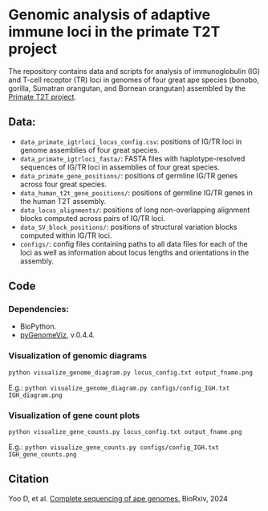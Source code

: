 # Genomic analysis of adaptive immune loci in the primate T2T project

The repository contains data and scripts for analysis of immunoglobulin (IG) and T-cell receptor (TR) loci in genomes of four great ape species (bonobo, gorilla, Sumatran orangutan, and Bornean orangutan) assembled by the [Primate T2T project](https://github.com/marbl/Primates?tab=readme-ov-file#code-availability).

## Data:

- `data_primate_igtrloci_locus_config.csv`: positions of IG/TR loci in genome assemblies of four great species. 
- `data_primate_igtrloci_fasta/`: FASTA files with haplotype-resolved sequences of IG/TR loci in assemblies of four great species.
- `data_primate_gene_positions/`: positions of germline IG/TR genes across four great species.
- `data_human_t2t_gene_positions/`: positions of germline IG/TR genes in the human T2T assembly.
- `data_locus_alignments/`: positions of long non-overlapping alignment blocks computed across pairs of IG/TR loci.  
- `data_SV_block_positions/`: positions of structural variation blocks computed within IG/TR loci.
- `configs/`: config files containing paths to all data files for each of the loci as well as information about locus lengths and orientations in the assembly.

## Code
### Dependencies:
- BioPython.
- [pyGenomeViz](https://github.com/moshi4/pyGenomeViz), v.0.4.4.

### Visualization of genomic diagrams
`python visualize_genome_diagram.py locus_config.txt output_fname.png`

E.g.:
`python visualize_genome_diagram.py configs/config_IGH.txt IGH_diagram.png`

### Visualization of gene count plots
`python visualize_gene_counts.py locus_config.txt output_fname.png`

E.g.:
`python visualize_gene_counts.py configs/config_IGH.txt IGH_gene_counts.png`

## Citation
Yoo D, et al. [Complete sequencing of ape genomes.](https://www.biorxiv.org/content/10.1101/2024.07.31.605654v1) BioRxiv, 2024
